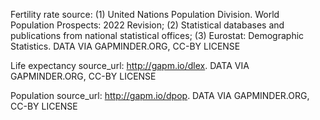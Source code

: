 Fertility rate source: (1) United Nations Population Division. World Population Prospects: 2022 Revision; (2) Statistical databases and publications from national statistical offices; (3) Eurostat: Demographic Statistics. DATA VIA GAPMINDER.ORG, CC-BY LICENSE

Life expectancy source_url: http://gapm.io/dlex. DATA VIA GAPMINDER.ORG, CC-BY LICENSE

Population source_url: http://gapm.io/dpop. DATA VIA GAPMINDER.ORG, CC-BY LICENSE